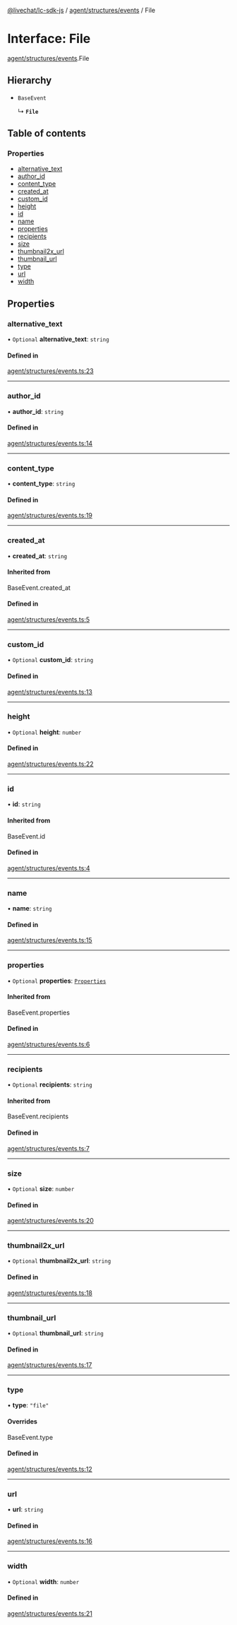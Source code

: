 [@livechat/lc-sdk-js](../README.md) / [agent/structures/events](../modules/agent_structures_events.md) / File

# Interface: File

[agent/structures/events](../modules/agent_structures_events.md).File

## Hierarchy

- `BaseEvent`

  ↳ **`File`**

## Table of contents

### Properties

- [alternative\_text](agent_structures_events.File.md#alternative_text)
- [author\_id](agent_structures_events.File.md#author_id)
- [content\_type](agent_structures_events.File.md#content_type)
- [created\_at](agent_structures_events.File.md#created_at)
- [custom\_id](agent_structures_events.File.md#custom_id)
- [height](agent_structures_events.File.md#height)
- [id](agent_structures_events.File.md#id)
- [name](agent_structures_events.File.md#name)
- [properties](agent_structures_events.File.md#properties)
- [recipients](agent_structures_events.File.md#recipients)
- [size](agent_structures_events.File.md#size)
- [thumbnail2x\_url](agent_structures_events.File.md#thumbnail2x_url)
- [thumbnail\_url](agent_structures_events.File.md#thumbnail_url)
- [type](agent_structures_events.File.md#type)
- [url](agent_structures_events.File.md#url)
- [width](agent_structures_events.File.md#width)

## Properties

### alternative\_text

• `Optional` **alternative\_text**: `string`

#### Defined in

[agent/structures/events.ts:23](https://github.com/livechat/lc-sdk-js/blob/d267eeb/src/agent/structures/events.ts#L23)

___

### author\_id

• **author\_id**: `string`

#### Defined in

[agent/structures/events.ts:14](https://github.com/livechat/lc-sdk-js/blob/d267eeb/src/agent/structures/events.ts#L14)

___

### content\_type

• **content\_type**: `string`

#### Defined in

[agent/structures/events.ts:19](https://github.com/livechat/lc-sdk-js/blob/d267eeb/src/agent/structures/events.ts#L19)

___

### created\_at

• **created\_at**: `string`

#### Inherited from

BaseEvent.created\_at

#### Defined in

[agent/structures/events.ts:5](https://github.com/livechat/lc-sdk-js/blob/d267eeb/src/agent/structures/events.ts#L5)

___

### custom\_id

• `Optional` **custom\_id**: `string`

#### Defined in

[agent/structures/events.ts:13](https://github.com/livechat/lc-sdk-js/blob/d267eeb/src/agent/structures/events.ts#L13)

___

### height

• `Optional` **height**: `number`

#### Defined in

[agent/structures/events.ts:22](https://github.com/livechat/lc-sdk-js/blob/d267eeb/src/agent/structures/events.ts#L22)

___

### id

• **id**: `string`

#### Inherited from

BaseEvent.id

#### Defined in

[agent/structures/events.ts:4](https://github.com/livechat/lc-sdk-js/blob/d267eeb/src/agent/structures/events.ts#L4)

___

### name

• **name**: `string`

#### Defined in

[agent/structures/events.ts:15](https://github.com/livechat/lc-sdk-js/blob/d267eeb/src/agent/structures/events.ts#L15)

___

### properties

• `Optional` **properties**: [`Properties`](agent_structures_structures.Properties.md)

#### Inherited from

BaseEvent.properties

#### Defined in

[agent/structures/events.ts:6](https://github.com/livechat/lc-sdk-js/blob/d267eeb/src/agent/structures/events.ts#L6)

___

### recipients

• `Optional` **recipients**: `string`

#### Inherited from

BaseEvent.recipients

#### Defined in

[agent/structures/events.ts:7](https://github.com/livechat/lc-sdk-js/blob/d267eeb/src/agent/structures/events.ts#L7)

___

### size

• `Optional` **size**: `number`

#### Defined in

[agent/structures/events.ts:20](https://github.com/livechat/lc-sdk-js/blob/d267eeb/src/agent/structures/events.ts#L20)

___

### thumbnail2x\_url

• `Optional` **thumbnail2x\_url**: `string`

#### Defined in

[agent/structures/events.ts:18](https://github.com/livechat/lc-sdk-js/blob/d267eeb/src/agent/structures/events.ts#L18)

___

### thumbnail\_url

• `Optional` **thumbnail\_url**: `string`

#### Defined in

[agent/structures/events.ts:17](https://github.com/livechat/lc-sdk-js/blob/d267eeb/src/agent/structures/events.ts#L17)

___

### type

• **type**: ``"file"``

#### Overrides

BaseEvent.type

#### Defined in

[agent/structures/events.ts:12](https://github.com/livechat/lc-sdk-js/blob/d267eeb/src/agent/structures/events.ts#L12)

___

### url

• **url**: `string`

#### Defined in

[agent/structures/events.ts:16](https://github.com/livechat/lc-sdk-js/blob/d267eeb/src/agent/structures/events.ts#L16)

___

### width

• `Optional` **width**: `number`

#### Defined in

[agent/structures/events.ts:21](https://github.com/livechat/lc-sdk-js/blob/d267eeb/src/agent/structures/events.ts#L21)
